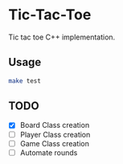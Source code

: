 # Tic-Tac-Toe

Tic tac toe C++ implementation.

## Usage

```bash
make test
```

## TODO

- [x] Board Class creation
- [ ] Player Class creation
- [ ] Game Class creation
- [ ] Automate rounds
